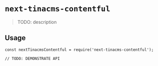 # `next-tinacms-contentful`

> TODO: description

## Usage

```
const nextTinacmsContentful = require('next-tinacms-contentful');

// TODO: DEMONSTRATE API
```
